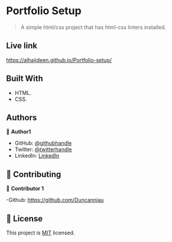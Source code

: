 # Portfolio Setup

> A simple html/css project that has html-css linters installed.

## Live link
https://alhajideen.github.io/Portfolio-setup/

## Built With

- HTML.
- CSS.

## Authors

👤 **Author1**

- GitHub: [@githubhandle](https://github.com/Alhajideen)
- Twitter: [@twitterhandle](https://twitter.com/Alhaji_deen1)
- LinkedIn: [LinkedIn](https://linkedin.com/in/nurudeen-salifu-776753244)

## 🤝 Contributing

👤 **Contributor 1**

-Github: https://github.com/Duncannjau

## 📝 License

This project is [MIT](./LICENSE) licensed.
